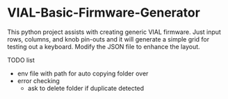 # VIAL-Basic-Firmware-Generator
This python project assists with creating generic VIAL firmware. Just input rows, columns, and knob pin-outs and it will generate a simple grid for testing out a keyboard. Modify the JSON file to enhance the layout.

TODO list
* env file with path for auto copying folder over
* error checking
    - ask to delete folder if duplicate detected
